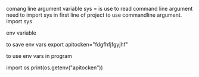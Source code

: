 comang line argument variable
sys = is use to read command line argument
need to import sys in first line of project to use commandline argument. 
import sys

env variable

to save env vars
export apitocken="fdgfhfjfgyjhf"

to use env vars in program

import os
print(os.getenv("apitocken"))
